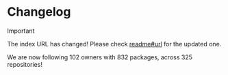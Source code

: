 # Changelog

> [!IMPORTANT]
> The index URL has changed! Please check [readme#url](README.md#url) for the updated one.

We are now following 102 owners with 832 packages, across 325 repositories!
